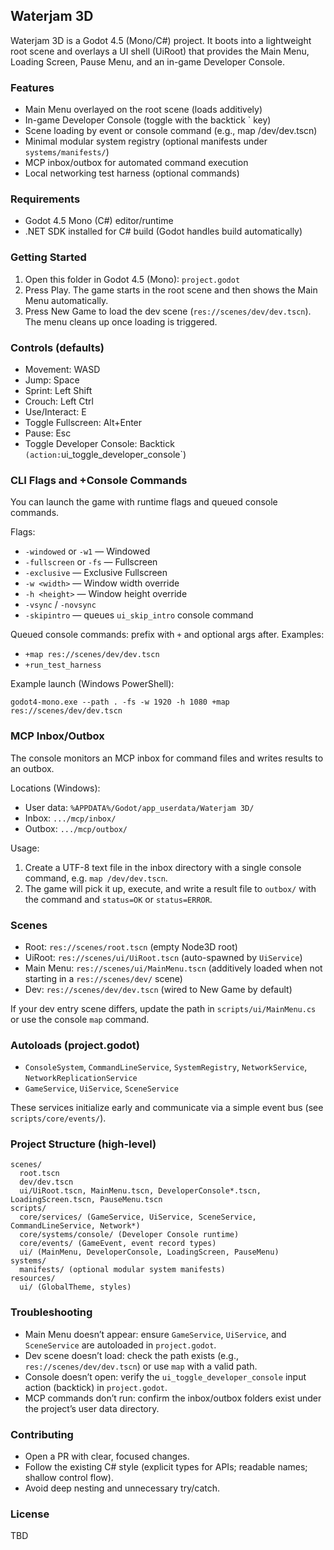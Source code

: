 ## Waterjam 3D

Waterjam 3D is a Godot 4.5 (Mono/C#) project. It boots into a lightweight root scene and overlays a UI shell (UiRoot) that provides the Main Menu, Loading Screen, Pause Menu, and an in-game Developer Console.

### Features
- Main Menu overlayed on the root scene (loads additively)
- In-game Developer Console (toggle with the backtick ` key)
- Scene loading by event or console command (e.g., map /dev/dev.tscn)
- Minimal modular system registry (optional manifests under `systems/manifests/`)
- MCP inbox/outbox for automated command execution
- Local networking test harness (optional commands)

### Requirements
- Godot 4.5 Mono (C#) editor/runtime
- .NET SDK installed for C# build (Godot handles build automatically)

### Getting Started
1. Open this folder in Godot 4.5 (Mono): `project.godot`
2. Press Play. The game starts in the root scene and then shows the Main Menu automatically.
3. Press New Game to load the dev scene (`res://scenes/dev/dev.tscn`). The menu cleans up once loading is triggered.

### Controls (defaults)
- Movement: WASD
- Jump: Space
- Sprint: Left Shift
- Crouch: Left Ctrl
- Use/Interact: E
- Toggle Fullscreen: Alt+Enter
- Pause: Esc
- Toggle Developer Console: Backtick ` (action: `ui_toggle_developer_console`)

### CLI Flags and +Console Commands
You can launch the game with runtime flags and queued console commands.

Flags:
- `-windowed` or `-w1` — Windowed
- `-fullscreen` or `-fs` — Fullscreen
- `-exclusive` — Exclusive Fullscreen
- `-w <width>` — Window width override
- `-h <height>` — Window height override
- `-vsync` / `-novsync`
- `-skipintro` — queues `ui_skip_intro` console command

Queued console commands: prefix with `+` and optional args after. Examples:
- `+map res://scenes/dev/dev.tscn`
- `+run_test_harness`

Example launch (Windows PowerShell):
```
godot4-mono.exe --path . -fs -w 1920 -h 1080 +map res://scenes/dev/dev.tscn
```

### MCP Inbox/Outbox
The console monitors an MCP inbox for command files and writes results to an outbox.

Locations (Windows):
- User data: `%APPDATA%/Godot/app_userdata/Waterjam 3D/`
- Inbox: `.../mcp/inbox/`
- Outbox: `.../mcp/outbox/`

Usage:
1. Create a UTF-8 text file in the inbox directory with a single console command, e.g. `map /dev/dev.tscn`.
2. The game will pick it up, execute, and write a result file to `outbox/` with the command and `status=OK` or `status=ERROR`.

### Scenes
- Root: `res://scenes/root.tscn` (empty Node3D root)
- UiRoot: `res://scenes/ui/UiRoot.tscn` (auto-spawned by `UiService`)
- Main Menu: `res://scenes/ui/MainMenu.tscn` (additively loaded when not starting in a `res://scenes/dev/` scene)
- Dev: `res://scenes/dev/dev.tscn` (wired to New Game by default)

If your dev entry scene differs, update the path in `scripts/ui/MainMenu.cs` or use the console `map` command.

### Autoloads (project.godot)
- `ConsoleSystem`, `CommandLineService`, `SystemRegistry`, `NetworkService`, `NetworkReplicationService`
- `GameService`, `UiService`, `SceneService`

These services initialize early and communicate via a simple event bus (see `scripts/core/events/`).

### Project Structure (high-level)
```
scenes/
  root.tscn
  dev/dev.tscn
  ui/UiRoot.tscn, MainMenu.tscn, DeveloperConsole*.tscn, LoadingScreen.tscn, PauseMenu.tscn
scripts/
  core/services/ (GameService, UiService, SceneService, CommandLineService, Network*)
  core/systems/console/ (Developer Console runtime)
  core/events/ (GameEvent, event record types)
  ui/ (MainMenu, DeveloperConsole, LoadingScreen, PauseMenu)
systems/
  manifests/ (optional modular system manifests)
resources/
  ui/ (GlobalTheme, styles)
```

### Troubleshooting
- Main Menu doesn’t appear: ensure `GameService`, `UiService`, and `SceneService` are autoloaded in `project.godot`.
- Dev scene doesn’t load: check the path exists (e.g., `res://scenes/dev/dev.tscn`) or use `map` with a valid path.
- Console doesn’t open: verify the `ui_toggle_developer_console` input action (backtick) in `project.godot`.
- MCP commands don’t run: confirm the inbox/outbox folders exist under the project’s user data directory.

### Contributing
- Open a PR with clear, focused changes.
- Follow the existing C# style (explicit types for APIs; readable names; shallow control flow).
- Avoid deep nesting and unnecessary try/catch.

### License
TBD


